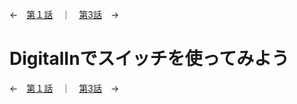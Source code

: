 ←　[第１話](DigitalOut_explain.md)　｜　[第3話](DigitalIn_explain.md)　→

# DigitalInでスイッチを使ってみよう


←　[第１話](DigitalOut_explain.md)　｜　[第3話](DigitalIn_explain.md)　→